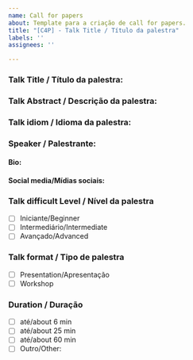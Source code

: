 ```yaml
---
name: Call for papers
about: Template para a criação de call for papers.
title: "[C4P] - Talk Title / Título da palestra"
labels: ''
assignees: ''

---
```


### Talk Title / Título da palestra:
<!-- [EN-US] Describe here the talk's title -->
<!-- [PT-BR] Informe o título da palestra-->
### Talk Abstract / Descrição da palestra:

<!--
[EN-US]
Write in this session a brief introduction about the topic of your talk, what subjects, topics and information will be addressed/passed on to the audience and how you expect people to come out of your presentation (excited, motivated, curious, wiser, etc). 
-->
<!--
[PT-BR]
Escreva nesta sessão uma breve introdução sobre o tema da sua palestra, quais assuntos, tópicos e informações serão abordados/passados para o público e como você espera que as pessoas saiam da sua apresentação (empolgadas, motivadas, curiosas, mais sábias, etc). 
-->
### Talk idiom / Idioma da palestra:
<!-- [EN-US] Describe here the talk's idiom -->
<!-- [PT-BR] Informe o idioma da palestra-->

### Speaker / Palestrante:
<!-- [EN-US] Describe here the speaker's name -->
<!-- [PT-BR] Escreva aqui o(s) palestrante(s) -->

#### Bio:
<!-- [EN-US] Describe here the speaker's bio -->
<!-- [PT-BR] Informe a bio do palestrante -->

#### Social media/Mídias sociais:
<!-- [EN-US] Describe here the speaker's social media -->
<!-- [PT-BR] Escreva aqui os dados de contato do palestrante -->

### Talk difficult Level / Nível da palestra
<!-- [EN-US] Choose the levels that "best" fit with this talk -->
<!-- [PT=BR] Escolha o nível que melhor se encaixa com sua palestra. -->

- [ ] Iniciante/Beginner
- [ ] Intermediário/Intermediate
- [ ] Avançado/Advanced

### Talk format / Tipo de palestra 
<!-- [EN-US] Choose the talk's format. You may choose more than one -->
<!-- [PT-BR] Escolha o formato da palestra (pode escolher mais de um). -->
- [ ] Presentation/Apresentação  
- [ ] Workshop

### Duration / Duração
- [ ] até/about 6 min
- [ ] até/about 25 min
- [ ] até/about 60 min
- [ ] Outro/Other:
